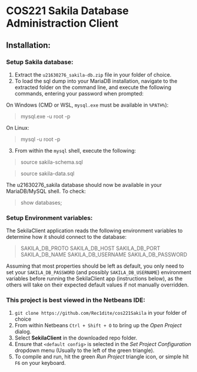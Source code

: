 # COS221 Sakila Database Administraction Client

## Installation:

### Setup Sakila database:
1) Extract the `u21630276_sakila-db.zip` file in your folder of choice.
2) To load the sql dump into your MariaDB installation, navigate to the extracted folder on the command line, and execute the following commands, entering your password when prompted:

On Windows (CMD or WSL, `mysql.exe` must be available in `%PATH%`):
> mysql.exe -u root -p

On Linux:
> mysql -u root -p

3) From within the `mysql` shell, execute the following:
> source sakila-schema.sql

> source sakila-data.sql

The u21630276_sakila database should now be available in your MariaDB/MySQL shell.
To check:
> show databases;



### Setup Environment variables:
The SekilaClient application reads the following environment variables to determine how it should connect to the database:
> SAKILA_DB_PROTO
> SAKILA_DB_HOST
> SAKILA_DB_PORT
> SAKILA_DB_NAME
> SAKILA_DB_USERNAME
> SAKILA_DB_PASSWORD

Assuming that most properties should be left as default, you only need to set your `SAKILA_DB_PASSWORD` (and possibly `SAKILA_DB_USERNAME`) environment variables before running the SekilaClient app (instructions below), as the others will take on their expected default values if not manually overridden.



### This project is best viewed in the Netbeans IDE:

1) `git clone https://github.com/Rec1dite/cos221Sakila` in your folder of choice
2) From within Netbeans `Ctrl + Shift + O` to bring up the *Open Project* dialog.
3) Select **SekilaClient** in the downloaded repo folder.
4) Ensure that `<default config>` is selected in the *Set Project Configuration* dropdown menu (Usually to the left of the green triangle).
5) To compile and run, hit the green *Run Project* triangle icon, or simple hit `F6` on your keyboard.
